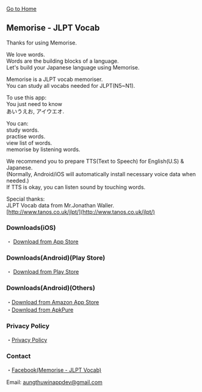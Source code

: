 [Go to Home](https://atwappdev.github.io) 

## Memorise - JLPT Vocab
Thanks for using Memorise.

We love words.  
Words are the building blocks of a language.  
Let's build your Japanese language using Memorise.  

Memorise is a JLPT vocab memoriser.  
You can study all vocabs needed for JLPT(N5~N1).

To use this app:  
You just need to know   
あいうえお, アイウエオ.

You can:  
study words.  
practise words.  
view list of words.  
memorise by listening words.

We recommend you to prepare TTS(Text to Speech) for English(U.S) & Japanese.  
(Normally, Android/iOS will automatically install necessary voice data when needed.)  
If TTS is okay, you can listen sound by touching words.

Special thanks:  
JLPT Vocab data from Mr.Jonathan Waller.  
[http://www.tanos.co.uk/jlpt/](http://www.tanos.co.uk/jlpt/)

### Downloads(iOS)
・ [Download from App Store](https://apps.apple.com/app/id1611173052)

### Downloads(Android)(Play Store)
・ [Download from Play Store](https://play.google.com/store/apps/details?id=com.atwappdev.memorise)

### Downloads(Android)(Others)
・[Download from Amazon App Store](https://www.amazon.com/gp/product/B09ZVQ8J9Z)  
・[Download from ApkPure](https://apkpure.com/memorise-jlpt-vocab/com.atwappdev.memorise)  

### Privacy Policy
・[Privacy Policy](https://atwappdev.github.io/memorise_privacy_policy)

### Contact
・[Facebook(Memorise - JLPT Vocab)](https://www.facebook.com/memoriseJlptVocab)

Email: aungthuwinappdev@gmail.com 
